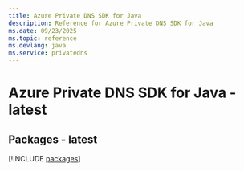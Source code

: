 ```yaml
---
title: Azure Private DNS SDK for Java
description: Reference for Azure Private DNS SDK for Java
ms.date: 09/23/2025
ms.topic: reference
ms.devlang: java
ms.service: privatedns
---
```

# Azure Private DNS SDK for Java - latest
## Packages - latest
[!INCLUDE [packages](private-dns-index.md)]